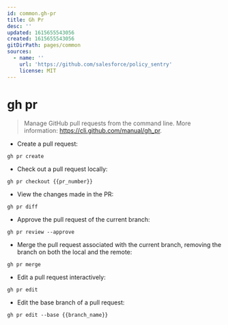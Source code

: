 ```yaml
---
id: common.gh-pr
title: Gh Pr
desc: ''
updated: 1615655543056
created: 1615655543056
gitDirPath: pages/common
sources:
  - name: ''
    url: 'https://github.com/salesforce/policy_sentry'
    license: MIT
---
```

# gh pr

> Manage GitHub pull requests from the command line.
> More information: <https://cli.github.com/manual/gh_pr>.

- Create a pull request:

`gh pr create`

- Check out a pull request locally:

`gh pr checkout {{pr_number}}`

- View the changes made in the PR:

`gh pr diff`

- Approve the pull request of the current branch:

`gh pr review --approve`

- Merge the pull request associated with the current branch, removing the branch on both the local and the remote:

`gh pr merge`

- Edit a pull request interactively:

`gh pr edit`

- Edit the base branch of a pull request:

`gh pr edit --base {{branch_name}}`

